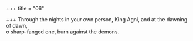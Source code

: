 +++
title = "06"

+++
Through the nights in your own person, King Agni, and at the dawning  of dawn,  
o sharp-fanged one, burn against the demons.  